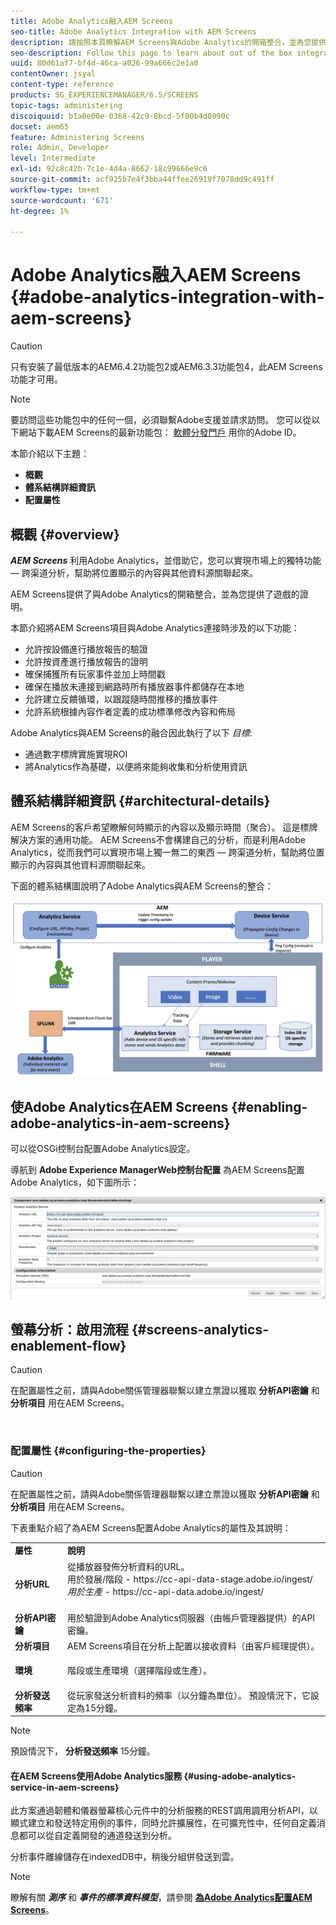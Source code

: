 ```yaml
---
title: Adobe Analytics融入AEM Screens
seo-title: Adobe Analytics Integration with AEM Screens
description: 請按照本頁瞭解AEM Screens與Adobe Analytics的開箱整合，並為您提供一個播放證明。
seo-description: Follow this page to learn about out of the box integration of AEM Screens with Adobe Analytics and provides you with a proof of play.
uuid: 80d61af7-bf4d-46ca-a026-99a666c2e1a0
contentOwner: jsyal
content-type: reference
products: SG_EXPERIENCEMANAGER/6.5/SCREENS
topic-tags: administering
discoiquuid: b1a0e00e-0368-42c9-8bcd-5f00b4d0990c
docset: aem65
feature: Administering Screens
role: Admin, Developer
level: Intermediate
exl-id: 92c8c42b-7c1e-4d4a-8662-18c99666e9c6
source-git-commit: acf925b7e4f3bba44ffee26919f7078dd9c491ff
workflow-type: tm+mt
source-wordcount: '671'
ht-degree: 1%

---
```


# Adobe Analytics融入AEM Screens {#adobe-analytics-integration-with-aem-screens}

>[!CAUTION]
>
>只有安裝了最低版本的AEM6.4.2功能包2或AEM6.3.3功能包4，此AEM Screens功能才可用。

>[!NOTE]
>
>要訪問這些功能包中的任何一個，必須聯繫Adobe支援並請求訪問。 您可以從以下網站下載AEM Screens的最新功能包： [軟體分發門戶](https://experience.adobe.com/#/downloads/content/software-distribution/en/aem.html) 用你的Adobe ID。

本節介紹以下主題：

* **概觀**
* **體系結構詳細資訊**
* **配置屬性**

## 概觀 {#overview}

***AEM Screens*** 利用Adobe Analytics，並借助它，您可以實現市場上的獨特功能 — 跨渠道分析，幫助將位置顯示的內容與其他資料源關聯起來。

AEM Screens提供了與Adobe Analytics的開箱整合，並為您提供了遊戲的證明。

本節介紹將AEM Screens項目與Adobe Analytics連接時涉及的以下功能：

* 允許按設備進行播放報告的驗證
* 允許按資產進行播放報告的證明
* 確保捕獲所有玩家事件並加上時間戳
* 確保在播放未連接到網路時所有播放器事件都儲存在本地
* 允許建立反饋循環，以跟蹤隨時間推移的播放事件
* 允許系統根據內容作者定義的成功標準修改內容和佈局

Adobe Analytics與AEM Screens的融合因此執行了以下 *目標*:

* 通過數字標牌實施實現ROI
* 將Analytics作為基礎，以便將來能夠收集和分析使用資訊

## 體系結構詳細資訊 {#architectural-details}

AEM Screens的客戶希望瞭解何時顯示的內容以及顯示時間（聚合）。 這是標牌解決方案的通用功能。 AEM Screens不會構建自己的分析，而是利用Adobe Analytics，從而我們可以實現市場上獨一無二的東西 — 跨渠道分析，幫助將位置顯示的內容與其他資料源關聯起來。

下面的體系結構圖說明了Adobe Analytics與AEM Screens的整合：

![screen_shot_2018-09-12at85611am](assets/screen_shot_2018-09-12at85611am.png)

## 使Adobe Analytics在AEM Screens {#enabling-adobe-analytics-in-aem-screens}

可以從OSGi控制台配置Adobe Analytics設定。

導航到 **Adobe Experience ManagerWeb控制台配置** 為AEM Screens配置Adobe Analytics，如下圖所示：

![screen_shot_2018-09-04at25550pm](assets/screen_shot_2018-09-04at25550pm.png)

## 螢幕分析：啟用流程 {#screens-analytics-enablement-flow}

>[!CAUTION]
>
>在配置屬性之前，請與Adobe關係管理器聯繫以建立票證以獲取 **分析API密鑰** 和 **分析項目** 用在AEM Screens。

![]()

### 配置屬性 {#configuring-the-properties}

>[!CAUTION]
>
>在配置屬性之前，請與Adobe關係管理器聯繫以建立票證以獲取 **分析API密鑰** 和 **分析項目** 用在AEM Screens。

下表重點介紹了為AEM Screens配置Adobe Analytics的屬性及其說明：

<table>
 <tbody>
  <tr>
   <td><strong>屬性</strong></td>
   <td><strong>說明</strong></td>
  </tr>
  <tr>
   <td><strong>分析URL</strong></td>
   <td>從播放器發佈分析資料的URL。 <br>
   用於發展/階段</em> - https://cc-api-data-stage.adobe.io/ingest/<br /> <em>用於生產</em> - https://cc-api-data.adobe.io/ingest/</em><br /> <br /></td>
  </tr>
  <tr>
   <td><strong>分析API密鑰</strong></td>
   <td>用於驗證到Adobe Analytics伺服器（由帳戶管理器提供）的API密鑰。</td>
  </tr>
  <tr>
   <td><strong>分析項目</strong></td>
   <td>AEM Screens項目在分析上配置以接收資料（由客戶經理提供）。</td>
  </tr>
  <tr>
   <td><strong>環境</strong></td>
   <td><p>階段或生產環境（選擇階段或生產）。</p></td>
  </tr>
  <tr>
   <td><strong>分析發送頻率</strong></td>
   <td>從玩家發送分析資料的頻率（以分鐘為單位）。 預設情況下，它設定為15分鐘。</td>
  </tr>
 </tbody>
</table>

>[!NOTE]
>
>預設情況下， **分析發送頻率** 15分鐘。

#### 在AEM Screens使用Adobe Analytics服務 {#using-adobe-analytics-service-in-aem-screens}

此方案通過韌體和儀器螢幕核心元件中的分析服務的REST調用調用分析API，以顯式建立和發送特定用例的事件，同時允許擴展性，在可擴充性中，任何自定義消息都可以從自定義開發的通道發送到分析。

分析事件離線儲存在indexedDB中，稍後分組併發送到雲。

>[!NOTE]
>
>瞭解有關 ***測序*** 和 ***事件的標準資料模型***，請參閱 **[為Adobe Analytics配置AEM Screens](configuring-adobe-analytics-aem-screens.md)**。
